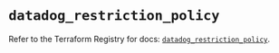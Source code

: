 # `datadog_restriction_policy`

Refer to the Terraform Registry for docs: [`datadog_restriction_policy`](https://registry.terraform.io/providers/datadog/datadog/3.52.0/docs/resources/restriction_policy).
